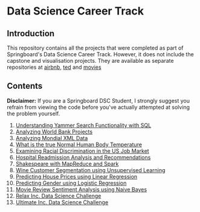 # Data Science Career Track

## Introduction

This repository contains all the projects that were completed as part of Springboard's Data Science Career Track. However, it does not include the capstone and visualisation projects. They are available as separate repositories at [airbnb](https://github.com/rounakbanik/airbnb), [ted](https://github.com/rounakbanik/ted) and [movies](https://github.com/rounakbanik/movies)

## Contents

**Disclaimer:** If you are a Springboard DSC Student, I strongly suggest you refrain from viewing the code before you've actually attempted at solving the problem yourself.

1. [Understanding Yammer Search Functionality with SQL](https://github.com/rounakbanik/dsc_springboard/blob/master/yammer.pdf)
2. [Analyzing World Bank Projects](https://github.com/rounakbanik/dsc_springboard/blob/master/data_wrangling/data_wrangling_json/sliderule_dsi_json_exercise.ipynb)
3. [Analyzing Mondial XML Data](https://github.com/rounakbanik/dsc_springboard/blob/master/data_wrangling/data_wrangling_xml/sliderule_dsi_xml_exercise.ipynb)
4. [What is the true Normal Human Body Temperature](https://github.com/rounakbanik/dsc_springboard/blob/master/inferential_statistics/human_temp/sliderule_dsi_inferential_statistics_exercise_1.ipynb)
5. [Examining Racial Discrimination in the US Job Market](https://github.com/rounakbanik/dsc_springboard/blob/master/inferential_statistics/racial_disc/sliderule_dsi_inferential_statistics_exercise_2.ipynb)
6. [Hospital Readmission Analysis and Recommendations](https://github.com/rounakbanik/dsc_springboard/blob/master/inferential_statistics/hospital_readmit/sliderule_dsi_inferential_statistics_exercise_3.ipynb)
7. [Shakespeare with MapReduce and Spark](https://github.com/rounakbanik/dsc_springboard/blob/master/bigdata/spark/pyspark.ipynb)
8. [Wine Customer Segmentation using Unsupervised Learning](https://github.com/rounakbanik/dsc_springboard/blob/master/ml/clustering/Mini_Project_Clustering.ipynb)
9. [Predicting House Prices using Linear Regression](https://github.com/rounakbanik/dsc_springboard/blob/master/ml/linear_regression/Mini_Project_Linear_Regression.ipynb)
10. [Predicting Gender using Logistic Regression](https://github.com/rounakbanik/dsc_springboard/blob/master/ml/logistic_regression/Mini_Project_Logistic_Regression.ipynb)
11. [Movie Review Sentiment Analysis using Naive Bayes](https://github.com/rounakbanik/dsc_springboard/blob/master/ml/naive_bayes/Mini_Project_Naive_Bayes.ipynb)
12. [Relax Inc. Data Science Challenge](https://github.com/rounakbanik/dsc_springboard/tree/master/challenges/relax)
13. [Ultimate Inc. Data Science Challenge](https://github.com/rounakbanik/dsc_springboard/tree/master/challenges/ultimate)